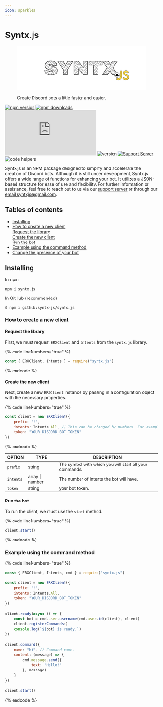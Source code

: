 ```yaml
---
icon: sparkles
---
```


# Syntx.js

<figure><img src="https://github.com/rqnjs/website/blob/main/img/syntx.js.png?raw=true" alt=""><figcaption><p>Create Discord bots a little faster and easier.</p></figcaption></figure>

[![npm version](https://img.shields.io/npm/v/syntx.js.svg?style=flat-square)](https://www.npmjs.org/package/syntx.js)     [![npm downloads](https://img.shields.io/npm/dm/syntx.js.svg)](https://www.npmjs.com/package/syntx.js)     ![License](https://img.shields.io/npm/l/syntx.js)     ![version](https://img.shields.io/npm/v/syntx.js.svg?color=3182b0)     [![Support Server](https://img.shields.io/badge/Discord-Support\_server-5865f2?logo=discord)](https://discord.gg/QQrSgyvykj)     ![code helpers](https://img.shields.io/badge/code\_helpers-1-5865f2?logo=htmx\&logoColor=white) &#x20;

Syntx.js is an NPM package designed to simplify and accelerate the creation of Discord bots. Although it is still under development, Syntx.js offers a wide range of functions for enhancing your bot. It utilizes a JSON-based structure for ease of use and flexibility. For further information or assistance, feel free to reach out to us via our [support server](https://discord.gg/invite/QQrSgyvykj) or through our [email syntxjs@gmail.com](https://mail.google.com/mail/u/0/?fs=1\&to=syntxjs@gmail.com\&su=Help+me\&tf=cm).

## Tables of contents

* [Installing](<README (1).md#installing>)
* [How to create a new client](<README (1).md#how-to-create-a-new-client>)\
  [Request the library](<README (1).md#request-the-library>)\
  [Create the new client](<README (1).md#create-the-new-client>)\
  [Run the bot](<README (1).md#run-the-bot>)
* [Example using the command method](<README (1).md#example-using-the-command-method>)
* [Change the presence of your bot](<README (1).md#change-the-presence-of-your-bot>)



## Installing

In npm

```
npm i syntx.js
```

In GitHub (recommended)

```
$ npm i github:syntx-js/syntx.js
```

### How to create a new client

#### Request the library

First, we must request `ERXClient` and `Intents` from the `syntx.js` library.

{% code lineNumbers="true" %}
```javascript
const { ERXClient, Intents } = require("syntx.js") 
```
{% endcode %}

#### Create the new client

Next, create a new `ERXClient` instance by passing in a configuration object with the necessary properties.

{% code lineNumbers="true" %}
```javascript
const client = new ERXClient({
    prefix: "!",
    intents: Intents.All, // This can be changed by numbers. For example, all Discord intents in numbers are: 3276799
    token: "YOUR_DISCORD_BOT_TOKEN"
})
```
{% endcode %}



| OPTION    | TYPE            | DESCRIPTION                                             |
| --------- | --------------- | ------------------------------------------------------- |
| `prefix`  | string          | The symbol with which you will start all your commands. |
| `intents` | array \| number | The number of intents the bot will have.                |
| `token`   | string          | your bot token.                                         |

#### Run the bot

To run the client, we must use the `start` method.

{% code lineNumbers="true" %}
```javascript
client.start()
```
{% endcode %}

### Example using the command method

{% code lineNumbers="true" %}
```javascript
const { ERXClient, Intents, cmd } = require("syntx.js")

const client = new ERXClient({
    prefix: "!",
    intents: Intents.All,
    token: "YOUR_DISCORD_BOT_TOKEN"
})

client.ready(async () => {
    const bot = cmd.user.username(cmd.user.id(client), client)
    client.registerCommands()
    console.log(`${bot} is ready.`)
})

client.command({
    name: "hi", // Command name.
    content: (message) => {
        cmd.message.send({
            text: "Hello!"
        }, message)
    }
})

client.start()
```
{% endcode %}
